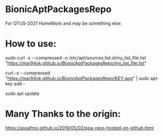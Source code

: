 # BionicAptPackagesRepo
For OTUS-2021 HomeWork and may be something else.


How to use:
===

sudo curl -s --compressed -o /etc/apt/sources.list.d/my_list_file.list "https://mar94ok.github.io/BionicAptPackagesRepo/my_list_file.list"

curl -s --compressed "https://mar94ok.github.io/BionicAptPackagesRepo/KEY.gpg" | sudo apt-key add -

sudo apt update


Many Thanks to the origin:
===
https://assafmo.github.io/2019/05/02/ppa-repo-hosted-on-github.html
